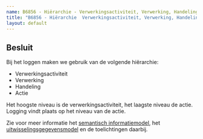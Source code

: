 ```yaml
---
name: B6856 - Hiërarchie - Verwerkingsactiviteit, Verwerking, Handeling en Actie
title: "B6856 - Hiërarchie  Verwerkingsactiviteit, Verwerking, Handeling en Actie"
layout: default
---
```


## Besluit
Bij het loggen maken we gebruik van de volgende hiërarchie:
-	Verwerkingsactiviteit
-	Verwerking
-	Handeling 
- Actie

Het hoogste niveau is de verwerkingsactiviteit, het laagste niveau de actie. Logging vindt plaats op het niveau van de actie.

Zie voor meer informatie het [semantisch informatiemodel](../../../gegevensmodel/semantisch_informatiemodel/readme.md), het [uitwisselingsgegevensmodel](../../../gegevensmodel/uitwisselingsgegevensmodel/readme.md) en de toelichtingen daarbij.

